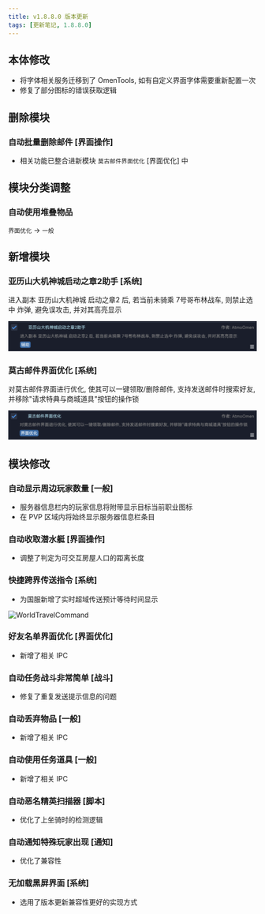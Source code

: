 ```yaml
---
title: v1.8.8.0 版本更新
tags: [更新笔记, 1.8.8.0]
---
```


## 本体修改

- 将字体相关服务迁移到了 OmenTools, 如有自定义界面字体需要重新配置一次
- 修复了部分图标的错误获取逻辑

## 删除模块

### 自动批量删除邮件 [界面操作]

- 相关功能已整合进新模块 `莫古邮件界面优化` [界面优化] 中

## 模块分类调整

### 自动使用堆叠物品

`界面优化` → `一般`

## 新增模块

### 亚历山大机神城启动之章2助手 [系统]

进入副本 亚历山大机神城 启动之章2 后, 若当前未骑乘 7号哥布林战车, 则禁止选中 炸弹, 避免误攻击, 并对其高亮显示

![TheCuffOfTheFatherHelper](/assets/Changelog/1.8.8.0/TheCuffOfTheFatherHelper.png)

### 莫古邮件界面优化 [系统]

对莫古邮件界面进行优化, 使其可以一键领取/删除邮件, 支持发送邮件时搜索好友, 并移除"请求特典与商城道具"按钮的操作锁

![OptimizedLetter](/assets/Changelog/1.8.8.0/OptimizedLetter.png)

## 模块修改

### 自动显示周边玩家数量 [一般]

- 服务器信息栏内的玩家信息将附带显示目标当前职业图标
- 在 PVP 区域内将始终显示服务器信息栏条目

### 自动收取潜水艇 [界面操作]

- 调整了判定为可交互房屋人口的距离长度

### 快捷跨界传送指令 [系统]

- 为国服新增了实时超域传送预计等待时间显示

![WorldTravelCommand](/assets/Changelog/1.8.8.0/WorldTravelCommand.png)

### 好友名单界面优化 [界面优化]

- 新增了相关 IPC

### 自动任务战斗非常简单 [战斗]

- 修复了重复发送提示信息的问题

### 自动丢弃物品 [一般]

- 新增了相关 IPC

### 自动使用任务道具 [一般]

- 新增了相关 IPC

### 自动恶名精英扫描器 [脚本]

- 优化了上坐骑时的检测逻辑

### 自动通知特殊玩家出现 [通知]

- 优化了兼容性

### 无加载黑屏界面 [系统]

- 选用了版本更新兼容性更好的实现方式